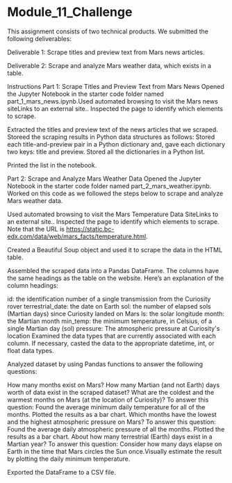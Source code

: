 # Module_11_Challenge
This assignment consists of two technical products. We submitted the following deliverables:

Deliverable 1: Scrape titles and preview text from Mars news articles.

Deliverable 2: Scrape and analyze Mars weather data, which exists in a table.

Instructions
Part 1: Scrape Titles and Preview Text from Mars News
Opened the Jupyter Notebook in the starter code folder named part_1_mars_news.ipynb.Used automated browsing to visit the Mars news siteLinks to an external site.. Inspected the page to identify which elements to scrape.

Extracted the titles and preview text of the news articles that we scraped. Storeed the scraping results in Python data structures as follows:
Stored each title-and-preview pair in a Python dictionary and, gave each dictionary two keys: title and preview. 
Stored all the dictionaries in a Python list.

Printed the list in the notebook.


Part 2: Scrape and Analyze Mars Weather Data
Opened the Jupyter Notebook in the starter code folder named part_2_mars_weather.ipynb. Worked on this code as we followed the steps below to scrape and analyze Mars weather data.

Used automated browsing to visit the Mars Temperature Data SiteLinks to an external site.. Inspected the page to identify which elements to scrape. Note that the URL is https://static.bc-edx.com/data/web/mars_facts/temperature.html.

Created a Beautiful Soup object and used it to scrape the data in the HTML table. 

Assembled the scraped data into a Pandas DataFrame. The columns have the same headings as the table on the website. Here’s an explanation of the column headings:

id: the identification number of a single transmission from the Curiosity rover
terrestrial_date: the date on Earth
sol: the number of elapsed sols (Martian days) since Curiosity landed on Mars
ls: the solar longitude
month: the Martian month
min_temp: the minimum temperature, in Celsius, of a single Martian day (sol)
pressure: The atmospheric pressure at Curiosity's location
Examined the data types that are currently associated with each column. If necessary, casted the data to the appropriate datetime, int, or float data types.

Analyzed dataset by using Pandas functions to answer the following questions:

How many months exist on Mars?
How many Martian (and not Earth) days worth of data exist in the scraped dataset?
What are the coldest and the warmest months on Mars (at the location of Curiosity)? To answer this question:
Found the average minimum daily temperature for all of the months.
Plotted the results as a bar chart.
Which months have the lowest and the highest atmospheric pressure on Mars? To answer this question: Found the average daily atmospheric pressure of all the months.
Plotted the results as a bar chart.
About how many terrestrial (Earth) days exist in a Martian year? To answer this question: Consider how many days elapse on Earth in the time that Mars circles the Sun once.Visually estimate the result by plotting the daily minimum temperature.

Exported the DataFrame to a CSV file.